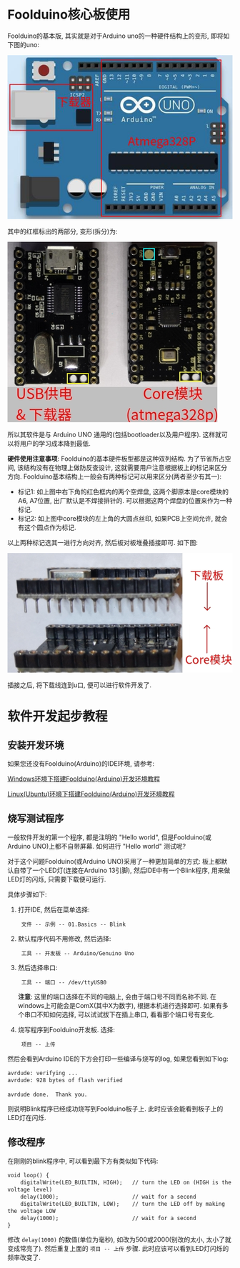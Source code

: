 <!---title:Foolduino起步教程-->
<!---keywords:-->
<!---date:2018.09.02; modification:2018.09.03-->

# Foolduino核心板使用

Foolduino的基本版, 其实就是对于Arduino uno的一种硬件结构上的变形, 即将如下图的uno:

![Arduino UNO](foolduino_getting_start_uno_cut.jpg)

其中的红框标出的两部分, 变形(拆分)为:

![Foolduino Core & Com](foolduino_getting_start_fdn_core_com.jpg)

所以其软件是与 Arduino UNO 通用的(包括bootloader以及用户程序). 这样就可以将用户的学习成本降到最低.

**硬件使用注意事项**: Foolduino的基本硬件板型都是这种双列结构. 为了节省所占空间,
该结构没有在物理上做防反查设计, 这就需要用户注意根据板上的标记来区分方向. Foolduino基本结构上一般会有两种标记可以用来区分(两者至少有其一):

* 标记1: 如上图中右下角的红色框内的两个空焊盘, 这两个脚原本是core模块的A6, A7位置, 出厂默认是不焊接排针的. 可以根据这两个焊盘的位置来作为一种标记.
* 标记2: 如上图中core模块的左上角的大圆点丝印, 如果PCB上空间允许, 就会有这个圆点作为标记.

以上两种标记选其一进行方向对齐, 然后板对板堆叠插接即可. 如下图:

<!-- ![插接示意图](foolduino_getting_start_hd_connect.jpg) -->
![插接示意图](foolduino_getting_start_hd_connect.png)

插接之后, 将下载线连到u口, 便可以进行软件开发了.

# 软件开发起步教程

## 安装开发环境

如果您还没有Foolduino(Arduino)的IDE环境, 请参考:

[Windows环境下搭建Foolduino(Arduino)开发环境教程](wiki/foolduino/tutor/arduino_dev_tool_win.html)

[Linux(Ubuntu)环境下搭建Foolduino(Arduino)开发环境教程](wiki/foolduino/tutor/arduino_dev_tool_linux.html)

## 烧写测试程序

一般软件开发的第一个程序, 都是注明的 "Hello world", 但是Foolduino(或Arduino UNO)上都不自带屏幕. 如何进行 "Hello world" 测试呢?

对于这个问题Foolduino(或Arduino UNO)采用了一种更加简单的方式: 板上都默认自带了一个LED灯(连接在Arduino 13引脚),
然后IDE中有一个Blink程序, 用来做LED灯的闪烁, 只需要下载便可运行.

具体步骤如下:

1. 打开IDE, 然后在菜单选择:

        文件 -- 示例 -- 01.Basics -- Blink

2. 默认程序代码不用修改, 然后选择:

        工具 -- 开发板 -- Arduino/Genuino Uno

3. 然后选择串口:

        工具 -- 端口 -- /dev/ttyUSB0

    **注意**: 这里的端口选择在不同的电脑上, 会由于端口号不同而名称不同.
    在windows上可能会是ComX(其中X为数字), 根据本机进行选择即可.
    如果有多个串口不知如何选择, 可以试试拔下在插上串口, 看看那个端口号有变化.


4. 烧写程序到Foolduino开发板. 选择:

        项目 -- 上传

然后会看到Arduino IDE的下方会打印一些编译与烧写的log, 如果您看到如下log:

    avrdude: verifying ...
    avrdude: 928 bytes of flash verified

    avrdude done.  Thank you.

则说明Blink程序已经成功烧写到Foolduino板子上. 此时应该会能看到板子上的LED灯在闪烁.

## 修改程序

在刚刚的blink程序中, 可以看到最下方有类似如下代码:

    void loop() {
        digitalWrite(LED_BUILTIN, HIGH);   // turn the LED on (HIGH is the voltage level)
        delay(1000);                       // wait for a second
        digitalWrite(LED_BUILTIN, LOW);    // turn the LED off by making the voltage LOW
        delay(1000);                       // wait for a second
    }

修改 `delay(1000)` 的数值(单位为毫秒), 如改为500或2000(别改的太小, 太小了就变成常亮了).
然后重复上面的 `项目 -- 上传` 步骤. 此时应该可以看到LED灯闪烁的频率改变了.


<!-- vim:set tw=0:-->
